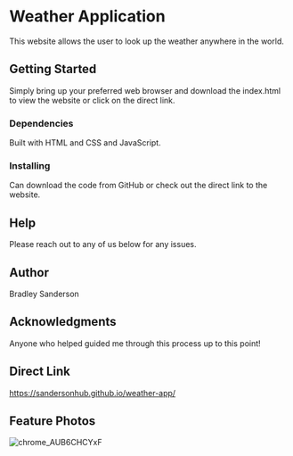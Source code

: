 # Weather Application
This website allows the user to look up the weather anywhere in the world.
## Getting Started
Simply bring up your preferred web browser and download the index.html to view the website or click on the direct link.

### Dependencies
Built with HTML and CSS and JavaScript.

### Installing
Can download the code from GitHub or check out the direct link to the website.

## Help
Please reach out to any of us below for any issues. 

## Author
Bradley Sanderson

## Acknowledgments

Anyone who helped guided me through this process up to this point!

## Direct Link
https://sandersonhub.github.io/weather-app/

## Feature Photos
![chrome_AUB6CHCYxF](https://github.com/SandersonHub/weather-app/assets/128574459/97461b5b-db19-404a-9ba0-aef47a61fc44)

